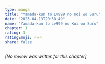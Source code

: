 ```yaml
---
type: manga
title: "Yamada-kun to Lv999 no Koi wo Suru"
date: "2023-04-13T20:58:49"
name: "Yamada-kun to Lv999 no Koi wo Suru"
chapter: 1
rating: 3
ratingEmoji: ⭐️⭐️⭐️
share: false
---
```


*[No review was written for this chapter]*

